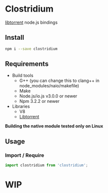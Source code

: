 # Clostridium

[libtorrent](https://github.com/arvidn/libtorrent) node.js bindings

## Install
```sh
npm i --save clostridium
```

## Requirements
- Build tools
  - G++ (you can change this to clang++ in node_modules/naio/makefile)
  - Make
  - Node.js/io.js v3.0.0 or newer
  - Npm 3.2.2 or newer
- Libraries
  - V8
  - [Libtorrent](https://github.com/arvidn/libtorrent)

**Building the native module tested only on Linux**

## Usage

### Import / Require
```js
import clostridium from 'clostridium';
```

# WIP
